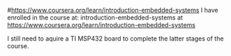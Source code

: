 #https://www.coursera.org/learn/introduction-embedded-systems
I have enrolled in the course at: introduction-embedded-systems at https://www.coursera.org/learn/introduction-embedded-systems

I still need to aquire a TI MSP432 board to complete the latter stages of the course. 



